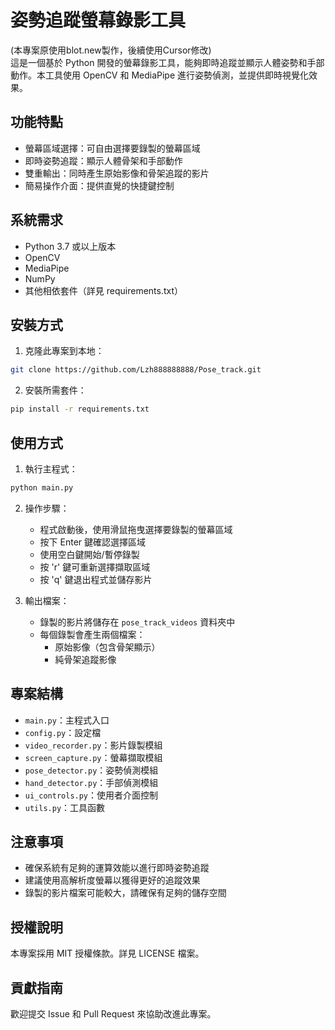 # 姿勢追蹤螢幕錄影工具

(本專案原使用blot.new製作，後續使用Cursor修改)  
這是一個基於 Python 開發的螢幕錄影工具，能夠即時追蹤並顯示人體姿勢和手部動作。本工具使用 OpenCV 和 MediaPipe 進行姿勢偵測，並提供即時視覺化效果。

## 功能特點

- 螢幕區域選擇：可自由選擇要錄製的螢幕區域
- 即時姿勢追蹤：顯示人體骨架和手部動作
- 雙重輸出：同時產生原始影像和骨架追蹤的影片
- 簡易操作介面：提供直覺的快捷鍵控制

## 系統需求

- Python 3.7 或以上版本
- OpenCV
- MediaPipe
- NumPy
- 其他相依套件（詳見 requirements.txt）

## 安裝方式

1. 克隆此專案到本地：
```bash
git clone https://github.com/Lzh888888888/Pose_track.git
```

2. 安裝所需套件：
```bash
pip install -r requirements.txt
```

## 使用方式

1. 執行主程式：
```bash
python main.py
```

2. 操作步驟：
   - 程式啟動後，使用滑鼠拖曳選擇要錄製的螢幕區域
   - 按下 Enter 鍵確認選擇區域
   - 使用空白鍵開始/暫停錄製
   - 按 'r' 鍵可重新選擇擷取區域
   - 按 'q' 鍵退出程式並儲存影片

3. 輸出檔案：
   - 錄製的影片將儲存在 `pose_track_videos` 資料夾中
   - 每個錄製會產生兩個檔案：
     - 原始影像（包含骨架顯示）
     - 純骨架追蹤影像

## 專案結構

- `main.py`：主程式入口
- `config.py`：設定檔
- `video_recorder.py`：影片錄製模組
- `screen_capture.py`：螢幕擷取模組
- `pose_detector.py`：姿勢偵測模組
- `hand_detector.py`：手部偵測模組
- `ui_controls.py`：使用者介面控制
- `utils.py`：工具函數

## 注意事項

- 確保系統有足夠的運算效能以進行即時姿勢追蹤
- 建議使用高解析度螢幕以獲得更好的追蹤效果
- 錄製的影片檔案可能較大，請確保有足夠的儲存空間

## 授權說明

本專案採用 MIT 授權條款。詳見 LICENSE 檔案。

## 貢獻指南

歡迎提交 Issue 和 Pull Request 來協助改進此專案。